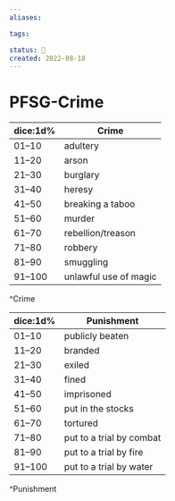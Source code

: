 ```yaml
---
aliases:

tags:

status: 🌰
created: 2022-08-18
---
```

# PFSG-Crime

| dice:1d% | Crime                 |
| -------- | --------------------- |
| 01–10    | adultery              |
| 11–20    | arson                 |
| 21–30    | burglary              |
| 31–40    | heresy                |
| 41–50    | breaking a taboo      |
| 51–60    | murder                |
| 61–70    | rebellion/treason     |
| 71–80    | robbery               |
| 81–90    | smuggling             |
| 91–100   | unlawful use of magic |
^Crime

| dice:1d% | Punishment               |
| -------- | ------------------------ |
| 01–10    | publicly beaten          |
| 11–20    | branded                  |
| 21–30    | exiled                   |
| 31–40    | fined                    |
| 41–50    | imprisoned               |
| 51–60    | put in the stocks        |
| 61–70    | tortured                 |
| 71–80    | put to a trial by combat |
| 81–90    | put to a trial by fire   |
| 91–100   | put to a trial by water  |
^Punishment
